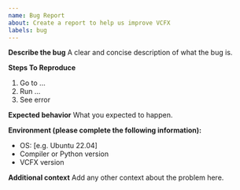 ```yaml
---
name: Bug Report
about: Create a report to help us improve VCFX
labels: bug
---
```


**Describe the bug**
A clear and concise description of what the bug is.

**Steps To Reproduce**
1. Go to ...
2. Run ...
3. See error

**Expected behavior**
What you expected to happen.

**Environment (please complete the following information):**
- OS: [e.g. Ubuntu 22.04]
- Compiler or Python version
- VCFX version

**Additional context**
Add any other context about the problem here.
